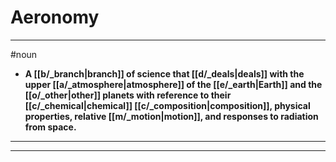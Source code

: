 # Aeronomy
---
#noun
- **A [[b/_branch|branch]] of science that [[d/_deals|deals]] with the upper [[a/_atmosphere|atmosphere]] of the [[e/_earth|Earth]] and the [[o/_other|other]] planets with reference to their [[c/_chemical|chemical]] [[c/_composition|composition]], physical properties, relative [[m/_motion|motion]], and responses to radiation from space.**
---
---
